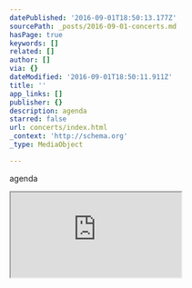 ```yaml
---
datePublished: '2016-09-01T18:50:13.177Z'
sourcePath: _posts/2016-09-01-concerts.md
hasPage: true
keywords: []
related: []
author: []
via: {}
dateModified: '2016-09-01T18:50:11.911Z'
title: ''
app_links: []
publisher: {}
description: agenda
starred: false
url: concerts/index.html
_context: 'http://schema.org'
_type: MediaObject

---
```

agenda

<iframe src="https://the-grid.github.io/ed-userhtml/?g=eJxtkdFugyAUhl_FkLi7KTpctq506dZ2d80ufAFAiqzoMYAz69PPomm8KFf_dw78-c9hrU-WNTJyVlBUe9-5VZoKZmRbMZsoAGVkIqC51VLZcFm9uxqGUnsjKX5gTfd25SP7XdCO-WXz2-rWL7hk3C3wc7Zf1srLDA1Ukm6_9sfdNnAttao9zQo89Yez8zQPkisBBiyN86dDOJPbON2LbwXhmXtWwhbnn4yY3hUnTriLCVYW-i65M3d4frMkeYbJlEH4C933FjoZ54cPaY1uUeT837gRxMFW0j4OuvL1CqMoCIpe8ajn7OgaHkVh-dN1ikZ2woIZrRRFLaDNOp2-Z_MP8reRBw" style=""></iframe>